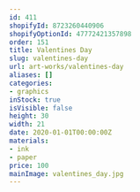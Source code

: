 ```yaml
---
id: 411
shopifyId: 8723260440906
shopifyOptionId: 47772421357898
order: 151
title: Valentines Day
slug: valentines-day
url: art-works/valentines-day
aliases: []
categories:
- graphics
inStock: true
isVisible: false
height: 30
width: 21
date: 2020-01-01T00:00:00Z
materials:
- ink
- paper
price: 100
mainImage: valentines_day.jpg
---
```

